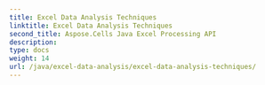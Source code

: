 ```yaml
---
title: Excel Data Analysis Techniques
linktitle: Excel Data Analysis Techniques
second_title: Aspose.Cells Java Excel Processing API
description: 
type: docs
weight: 14
url: /java/excel-data-analysis/excel-data-analysis-techniques/
---
```

